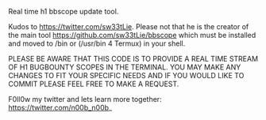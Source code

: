 Real time h1 bbscope update tool.

Kudos to https://twitter.com/sw33tLie. Please not that he is the creator of the main tool https://github.com/sw33tLie/bbscope which must be installed and moved to /bin or (/usr/bin 4 Termux) in your shell.

PLEASE BE AWARE THAT THIS CODE IS TO PROVIDE A REAL TIME STREAM OF H1 BUGBOUNTY SCOPES IN THE TERMINAL.
YOU MAY MAKE ANY CHANGES TO FIT YOUR SPECIFIC NEEDS AND IF YOU WOULD LIKE TO COMMIT PLEASE FEEL FREE TO MAKE A REQUEST.


F0ll0w my twitter and lets learn more together: https://twitter.com/n00b_n00b_

